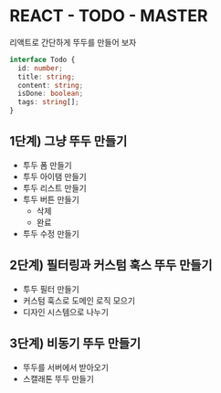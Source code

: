 # REACT - TODO - MASTER

리액트로 간단하게 뚜두를 만들어 보자

```ts
interface Todo {
  id: number;
  title: string;
  content: string;
  isDone: boolean;
  tags: string[];
}
```

## 1단계) 그냥 뚜두 만들기

- 투두 폼 만들기
- 투두 아이탬 만들기
- 투두 리스트 만들기
- 투두 버튼 만들기
  - 삭제
  - 완료
- 투두 수정 만들기

## 2단계) 필터링과 커스텀 훅스 뚜두 만들기

- 투두 필터 만들기
- 커스텀 훅스로 도메인 로직 모으기
- 디자인 시스템으로 나누기

## 3단계) 비동기 뚜두 만들기

- 뚜두를 서버에서 받아오기
- 스캘래톤 뚜두 만들기
